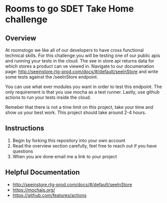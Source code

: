 # Rooms to go SDET Take Home challenge

## Overview

At roomstogo we like all of our developers to have cross functional technical skills. For this challenge you will be testing one of our public apis and running your tests in the cloud. The see in store api returns data for which stores a product can ve viewed in. Navigate to our documenation page: http://seeinstore.rtg-prod.com/docs/#/default/seeInStore and write some tests against the /seeInStore endpoint.

You can use what ever modules you want in order to test this endpoint. The only requirement is that you use mocha as a  test runner. Lastly, use github actions to run your tests inside the cloud.

Remeber that there is not a time limit on this project, take your time and show us your best work. This project should take around 2-4 hours.

## Instructions
1. Begin by forking this repository into your own account
2. Read the overview section carefully, feel free to reach out if you have questions
3. When you are done email me a link to your project

## Helpful Documentation

- http://seeinstore.rtg-prod.com/docs/#/default/seeInStore
- https://mochajs.org/
- https://github.com/features/actions
